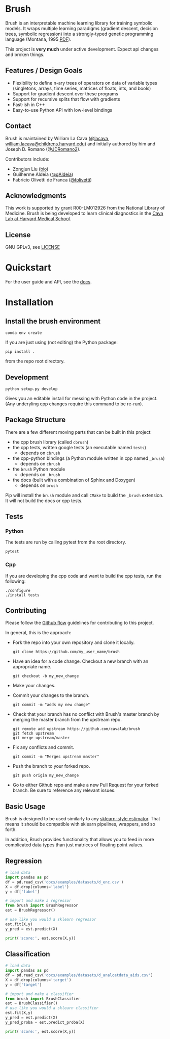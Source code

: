 # Brush

<!-- start overview -->

Brush is an interpretable machine learning library for training symbolic models. 
It wraps multiple learning paradigms (gradient descent, decision trees, symbolic regression) into a strongly-typed genetic programming language (Montana, 1995 [PDF](http://davidmontana.net/papers/stgp.pdf)). 

This project is **very much** under active development. 
Expect api changes and broken things.  

## Features / Design Goals

- Flexibility to define n-ary trees of operators on data of variable types (singletons, arrays, time series, matrices of floats, ints, and bools)
- Support for gradient descent over these programs
- Support for recursive splits that flow with gradients
- Fast-ish in C++
- Easy-to-use Python API with low-level bindings

## Contact

Brush is maintained by William La Cava ([@lacava](https://github.com/lacava), william.lacava@childrens.harvard.edu) and initially authored by him and Joseph D. Romano ([@JDRomano2](https://github.com/JDRomano2)). 

Contributors include:

- Zongjun Liu ([bio](https://cavalab.org/members/liu-zongjun/))
- Guilherme Aldeia ([@gAldeia](https://github.com/gAldeia))
- Fabricio Olivetti de Franca ([@folivetti](https://github.com/folivetti))

## Acknowledgments

This work is supported by grant R00-LM012926 from the National Library of Medicine. 
Brush is being developed to learn clinical diagnostics in the [Cava Lab at Harvard Medical School](http://cavalab.org). 

## License

GNU GPLv3, see [LICENSE](https://github.com/cavalab/brush/blob/master/LICENSE)

<!-- end overview -->

# Quickstart

For the user guide and API, see the [docs](https://cavalab.org/brush).

# Installation 

<!-- start installation -->

## Install the brush environment

```
conda env create
```

If you are just using (not editing) the Python package:

```text
pip install .
```

from the repo root directory.

## Development 

```text
python setup.py develop
```

Gives you an editable install for messing with Python code in the project. 
(Any underyling cpp changes require this command to be re-run).

## Package Structure

There are a few different moving parts that can be built in this project:

- the cpp brush library (called `cbrush`)
- the cpp tests, written google tests (an executable named `tests`)
    - depends on `cbrush`
- the cpp-python bindings (a Python module written in cpp named `_brush`)
    - depends on `cbrush`
- the `brush` Python module
    - depends on `_brush`
- the docs (built with a combination of Sphinx and Doxygen)
    - depends on `brush`


Pip will install the `brush` module and call `CMake` to build the `_brush` extension.   
It will not build the docs or cpp tests. 

## Tests

### Python

The tests are run by calling pytest from the root directory. 

```bash
pytest 
```

### Cpp

If you are developing the cpp code and want to build the cpp tests, run the following: 

```
./configure
./install tests
```

<!-- end installation -->


## Contributing

<!-- start contributing -->

Please follow the [Github flow](https://guides.github.com/introduction/flow/) guidelines for contributing to this project.

In general, this is the approach:

-   Fork the repo into your own repository and clone it locally.

    ```
    git clone https://github.com/my_user_name/brush
    ```

-   Have an idea for a code change. Checkout a new branch with an
    appropriate name.

    ```
    git checkout -b my_new_change
    ```

-   Make your changes.
-   Commit your changes to the branch.

    ```
    git commit -m "adds my new change"
    ```

-   Check that your branch has no conflict with Brush's master branch by
    merging the master branch from the upstream repo.

    ```
    git remote add upstream https://github.com/cavalab/brush
    git fetch upstream
    git merge upstream/master
    ```

-   Fix any conflicts and commit.

    ```
    git commit -m "Merges upstream master"
    ```

-   Push the branch to your forked repo.

    ```
    git push origin my_new_change
    ```

-   Go to either Github repo and make a new Pull Request for your forked
    branch. Be sure to reference any relevant issues.

<!-- end contributing -->


## Basic Usage

<!-- start basics -->

Brush is designed to be used similarly to any [sklearn-style estimator](https://sklearn.org).
That means it should be compatible with sklearn pipelines, wrappers, and so forth. 

In addition, Brush provides functionality that allows you to feed in more complicated data types than just matrices of floating point values. 

## Regression

```python
# load data
import pandas as pd
df = pd.read_csv('docs/examples/datasets/d_enc.csv')
X = df.drop(columns='label')
y = df['label']

# import and make a regressor
from brush import BrushRegressor
est = BrushRegressor()

# use like you would a sklearn regressor
est.fit(X,y)
y_pred = est.predict(X)

print('score:', est.score(X,y))
```

## Classification

```python
# load data
import pandas as pd
df = pd.read_csv('docs/examples/datasets/d_analcatdata_aids.csv')
X = df.drop(columns='target')
y = df['target']

# import and make a classifier
from brush import BrushClassifier
est = BrushClassifier()
# use like you would a sklearn classifier
est.fit(X,y)
y_pred = est.predict(X)
y_pred_proba = est.predict_proba(X)

print('score:', est.score(X,y))
```

<!-- end basics -->

